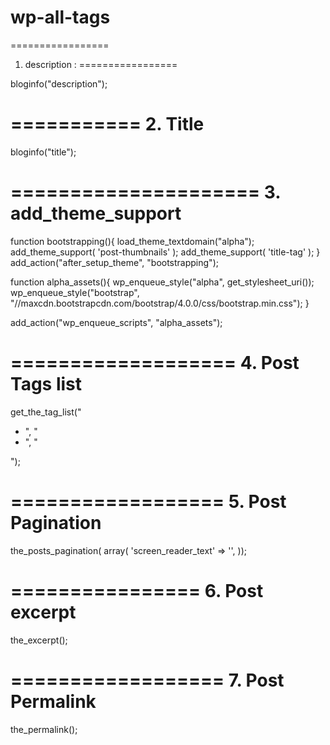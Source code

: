 # wp-all-tags

=================
1. description :
=================

bloginfo("description");

===========
2. Title 
============

bloginfo("title");


=====================
3. add_theme_support
=====================

function bootstrapping(){
    load_theme_textdomain("alpha");
    add_theme_support( 'post-thumbnails' );
    add_theme_support( 'title-tag' );
}
add_action("after_setup_theme", "bootstrapping");


function alpha_assets(){
    wp_enqueue_style("alpha", get_stylesheet_uri());
    wp_enqueue_style("bootstrap", "//maxcdn.bootstrapcdn.com/bootstrap/4.0.0/css/bootstrap.min.css");
}

add_action("wp_enqueue_scripts", "alpha_assets");

===================
4. Post Tags list
===================

get_the_tag_list("<ul class='list-unstyled'><li>", "</li><li>", "</li></ul>");

==================
5. Post Pagination
==================

the_posts_pagination( array( 'screen_reader_text' => '', ));

================
6. Post excerpt
================

the_excerpt();

==================
7. Post Permalink
==================

the_permalink();
